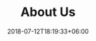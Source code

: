 ---
title: "About Us"
date: 2018-07-12T18:19:33+06:00
heading : "WE ARE SUGAR TIME WAXING.  A REPUTABLE & COMPASSIONATE STUDIO"
description : "We are specialized in developing forward-thinking brand identities, websites, illustration and animation for all types of customers. And we do this by bringing our customers through each phase of the design process with us."
expertise_title: "Expertise"
expertise_sectors: ["Customer Experience Design", "Digital Products", "Development", "Campaign & Content", "Employer Branding", "Animation & Motion Graphics", "Packaging & Product Design", "Retail & Spacial", "Print & Editorial Design", "Concept/Text", "Information Design"]
---
